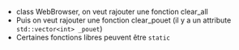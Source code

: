 - class WebBrowser, on veut rajouter une fonction clear_all
- Puis on veut rajouter une fonction clear_pouet (il y a un attribute `std::vector<int> _pouet`)
- Certaines fonctions libres peuvent être `static`